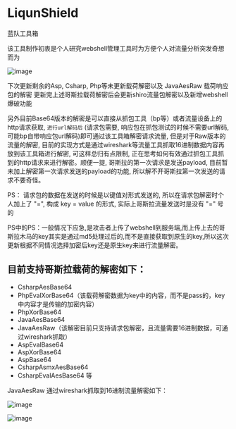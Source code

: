 # LiqunShield
蓝队工具箱

该工具制作初衷是个人研究webshell管理工具时为方便个人对流量分析突发奇想而为

![image](https://user-images.githubusercontent.com/89302066/143564383-9891f196-ecbf-4cf9-8e6b-aa5dfb28778f.png)

下次更新剩余的Asp, Csharp, Php等未更新载荷解密以及 JavaAesRaw 载荷响应包的解密
更新完上述哥斯拉载荷解密后会更新shiro流量包解密以及新增webshell爆破功能

另外目前Base64版本的解密是可以直接从抓包工具（bp等）或者流量设备上的http请求获取, `进行url解码后` (请求包需要, 响应包在抓包测试的时候不需要url解码, 可能bp自带响应包url解码)即可通过该工具箱解密请求流量, 但是对于Raw版本的流量的解密, 目前的实现方式是通过wireshark等流量工具抓取16进制数据内容再放到该工具箱进行解密, 可这样总归有点限制, 正在思考如何有效通过抓包工具抓到的http请求来进行解密。顺便一提, 哥斯拉的第一次请求是发送payload, 目前暂未加上解密第一次请求发送的payload的功能, 所以解不开哥斯拉第一次发送的请求不要奇怪。

PS： 请求包的数据在发送的时候是以键值对形式发送的, 所以在请求包解密时个人加上了 "=", 构成 key = value 的形式, 实际上哥斯拉流量发送时是没有 "=" 号的

PS中的PS：一般情况下应急,是攻击者上传了webshell到服务端,而上传上去的哥斯拉木马的key其实是通过md5处理过后的,而不是直接获取到原生的key,所以这次更新根据不同情况选择加密后key还是原生key来进行流量解密。

## 目前支持哥斯拉载荷的解密如下：
* CsharpAesBase64
* PhpEvalXorBase64（该载荷解密数据为key中的内容，而不是pass的，key中内容才是传输的加密内容）
* PhpXorBase64
* JavaAesBase64
* JavaAesRaw（该解密目前只支持请求包解密，且流量需要16进制数据，可通过wireshark抓取）
* AspEvalBase64
* AspXorBase64
* AspBase64
* CsharpAsmxAesBase64
* CsharpEvalAesBase64 等

JavaAesRaw 通过wireshark抓取到16进制流量解密如下：

![image](https://user-images.githubusercontent.com/89302066/144377113-ad2c700b-c2ad-4791-ab27-993ed91af7d8.png)

![image](https://user-images.githubusercontent.com/89302066/144377375-65fee1e3-3eef-4f65-8dcb-38a6db41f73b.png)



